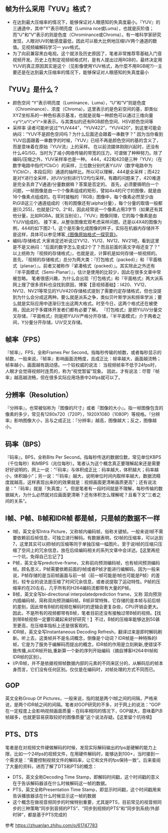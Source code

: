 
## 帧为什么采用『YUV』格式？
- 在达到最大压缩率的情况下，能够保证对人眼感知的失真度最小。『YUV』的三通道中，其中"Y"表示明亮度（Lumina nce或Luma），也就是灰阶值；而"U"和"V"表示的则是色度（Chrominance或Chroma）。有一堆科学家研究发现，人眼对UV的敏感度最低，因此可以极大比例地压缩UV两个通道的数值。见视频编解码学习一 yuv格式。
- 为了向前兼容黑白电视。这个就涉及历史原因了，笔者非常推荐零基础入门音视频开发。历史上在制定视频帧格式时，是有人提出过用RGB的，最终决定用YUV的真正原因其实是这个（见影像使用YUV格式，為什麼不用RGB呢?)--主要还是在达到最大压缩率的情况下，能够保证对人眼感知的失真度最小
## 『YUV』是什么？
- 颜色空间 “Y”表示明亮度（Luminance、Luma），“U”和“V”则是色度（Chrominance）、浓度（Chroma）。这里表示的是色彩空间的基，即类似XYZ坐标系的一种色标表示基准，也就是说每一种颜色可以通过三维向量<y^i^,u^i^,v^i^>来表示。与其类似的还有RGB颜色空间、HSV颜色空间等
- 采样率 读者可能听说过“YUV444”，“YUV422”，“YUV420”，到这里可能会纳闷：“YUV不是颜色空间吗？为什么后面还会跟着一串数字？” 因为当你看到YUV后面跟着一串数字的时候，『YUV』已经不再是颜色空间的基的含义了，而是意味着在原始『YUV流』上的采样。
在以前流媒体刚刚兴起时，还没有什么4G/5G，当时为了减小网络传输的带宽的压力，可谓做了种种努力。除了编码/压缩之外，YUV采样率也是一种。
444，422和420是三种『YUV』（在数字电路中指代YCbCr）的采样，三位数分别代表Y\U\V（数字电路中为Y\Cb\Cr，本段后同）通道的抽样比。所以可以理解，444是全采样；而422是对Y进行全采样，对U\V分别进行1/2均匀采样。有趣的问题来了，420难道是完全丢弃了V通道/分量数据嘛？答案是否定的。
首先，必须要搞明白一个问题，一帧图像是由一个个像素组成的矩形，譬如4x4的尺寸的图像，就是由16个像素点组成的。在平时接触的『RGB』图像中，每个像素必然至少由R\G\B这三个通道组成的（有的图像还有\alpha分量），每个分量的取值一般都是[0,255]，也就是[2^0，2^8]，因此经常说一个像素占用3字节（如果还有其他分量，比如RGBA，就另当别论）。『YUV』图像同理，它的每个像素是由Y\U\V组成的。
接下来，从整张图像宏观考虑采样问题。还是以4X4的图像为例，444的如下图2-1，这个是形象化成图像的样子，实际在机器内存储并不是这样，具体可以参见博客[《图像原始格式一探究竟》](https://www.cnblogs.com/tid-think/p/10616789.html)。
- 编码/存储格式 大家肯定还听说过YV12、YU12、NV12、NV21吧，看到这里是不是又纳闷：“后面的数字怎么变成2个了？而且前面的英文字母还变了？”
以上统称为『视频的存储格式』，也就是说，计算机是如何存储一帧视频的。
首先，『视频的存储格式』总分为两大类：『打包格式（packed）』和『平面格式（planar）』。前者又被称作『紧凑格式（packed）』。其实除此之外还有『半平面模式（Semi-Planar）』，估计是使用的比较少，因此在很多文章中常被忽略。
笔者很感兴趣，为什么会出现『打包格式』和『平面格式』两大派系 网上搜了很多资料也没找到原因，博客【音视频基础】：I420、YV12、NV12、NV21等常见的YUV420存储格式提到了需要约定存储格式，但也没提到为什么会分成这两种。要么就是派系之争，类似贝叶斯学派和频率学派；要么就是实际应用中逐渐衍生出这两大格式。时至今日，这两个格式还在被使用，因此对于多媒体开发者们都有必要了解。
『打包格式』是把Y\U\V分量交叉存储，『平面格式』则是把Y\U\V严格分开存储，『半平面模式』介于两者之间，Y分量分开存储，U\V交叉存储。
## 帧率（FPS）
『帧率』，FPS，全称Frames Per Second。指每秒传输的帧数，或者每秒显示的帧数，一般来说，『帧率』影响画面流畅度，且成正比：帧率越大，画面越流畅；帧率越小，画面越有跳动感。一个较权威的说法：
当视频帧率不低于24fps时，人眼才会觉得视频时连贯的，称为“视觉暂留”现象。
因此，才有说法：尽管『帧率』越高越流畅，但在很多实际应用场景中24fps就可以了。
## 分辨率（Resolution）
『分辨率』，也常被俗称为『图像的尺寸』或者『图像的大小』。指一帧图像包含的像素的多少，常见有1280x720（720P），1920X1080（1080P）等规格。『分辨率』影响图像大小，且与之成正比：『分辨率』越高，图像越大；反之，图像越小。
## 码率（BPS）
『码率』，BPS，全称Bits Per Second。指每秒传送的数据位数，常见单位KBPS（千位每秒）和MBPS（兆位每秒）。笔者认为这个概念真正要理解起来还是需要好好说明的，网上一说：“『码率』与体积成正比：码率越大，体积越大；码率越小，体积越小”；另一说：“『码率』越大，说明单位时间内取样率越大，数据流精度就越高，这样表现出来的的效果就是：视频画面更清晰画质更高”；还有说法是：”『码率』就是『失真度』“。但是笔者有一段时间就是不理解，每秒传输的数据越大，为什么必然就对应画面更清晰？还有体积怎么理解呢？且看下文”三者之间的关系“。
## I帧、P帧、B帧和IDR帧  都是帧，只是帧的数据不一样
- I帧，英文全写Intra Picture，又称帧内编码帧，俗称关键帧。一般来说I帧不需要依赖前后帧信息，可独立进行解码。有数据表明，仅I帧的压缩率，可以达到7，这里其实可以把I帧的压缩等同于单独压缩一幅图片。至于说I帧的压缩只压缩了空间上的冗余信息，放在后续编码相关的系列文章中会详述。【这里再挖一个坑，免得自己忘记了】
- P帧，英文全写predictive-frame，又称前向预测编码帧，也有帧间预测编码帧。顾名思义，P帧需要依赖前面的I帧或者P帧才能进行编解码，因为一般来说，P帧存储的是当前帧画面与前一帧（前一帧可能是I帧也可能是P帧）的差别，较专业的说法是压缩了时间冗余信息，或者说提取了运动特性。P帧的压缩率约在20左右，几乎所有的H264编码流都带有大量的P帧。
- B帧，英文全写bi-directional interpolatedprediction frame，又称 双向预测内插编码帧，简称双向预测编码帧。B帧非常特殊，它存储的是本帧与前后帧的差别，因此带有B帧的视频在解码时的逻辑会更复杂些，CPU开销会更大。因此，不是所有的视频都带有B帧，笔者目前还没有接触过带B帧的视频。【找到带B帧视频一定要珍藏起来好好研究！】不过，B帧的压缩率能够达到50甚至更高，在压缩率指标上还是很客观的。
- IDR帧，英文全写Instantaneous Decoding Refresh，翻译过来是即时解码刷新。听上去，这类帧并不是名词概念，倒像是个动词？IDR帧是一种特殊的I帧，它是为了服务于编解码而提出的概念，IDR帧的作用是立刻刷新,使错误不致传播,从IDR帧开始,重新算一个新的序列开始编码（摘自博客H264中I帧和IDR帧的区别）。
- I/P/B帧，并不是依据视频帧数据内部的元素的不同来区分的，从解码后的帧本身而言，它们没有任何区别。仅仅是在编码时，对帧处理的方式不同而已。

## GOP
英文全称Group Of Pictures，一般来说，指的就是两个I帧之间的间隔，严格来说，是两个IDR帧之间的间隔。笔者对GOP研究的不多，对于网上的说法：“GOP在一定程度上会影响视频画面质量 - 在码率相同的情况下，GOP越大，意味着P\B帧越多，也就更容易获取较好的图像质量”这个说法存疑。【这里留个坑待填】
## PTS、DTS
笔者是在对视频文件硬做解码的时候，发现实际解码输出的fps是硬解的能力上限，比如一个24fps的视频文件，在用硬件解码时，能够达到100+，当时接到一个需求是：“需要控制视频文件的解码率，让它和文件的fps保持一致”。后来查阅了大量的资料，进而了解了DTS和PTS的概念：
- DTS，英文全称Decoding Time Stamp，即解码时间戳，这个时间戳的意义在于告诉解码器该在什么时候解码这一帧的数据。
- PTS，英文全称Presentation Time Stamp，即显示时间戳，这个时间戳用来告诉播放器该在什么时候显示这一帧的数据
- 这个概念在做视音频同步的时候特别重要，尤其是PTS，目前常见的视音频同步的三种策略“同步到音频的PTS”、“同步到视频的PTS”和“同步到系统/外部时钟”，都是基于PTS完成的


参考 https://zhuanlan.zhihu.com/p/61747783